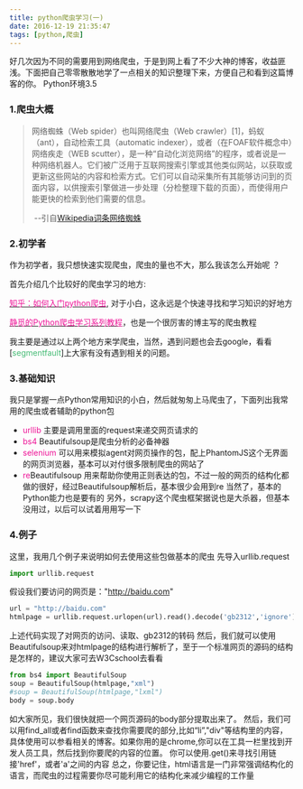 ```yaml
---
title: python爬虫学习(一)
date: 2016-12-19 21:35:47
tags: [python,爬虫]
---
```


好几次因为不同的需要用到网络爬虫，于是到网上看了不少大神的博客，收益匪浅。下面把自己零零散散地学了一点相关的知识整理下来，方便自己和看到这篇博客的你。
Python环境3.5
### 1.爬虫大概

> 网络蜘蛛（Web spider）也叫网络爬虫（Web crawler）[1]，蚂蚁（ant），自动检索工具（automatic indexer），或者（在FOAF软件概念中）网络疾走（WEB scutter），是一种“自动化浏览网络”的程序，或者说是一种网络机器人。它们被广泛用于互联网搜索引擎或其他类似网站，以获取或更新这些网站的内容和检索方式。它们可以自动采集所有其能够访问到的页面内容，以供搜索引擎做进一步处理（分检整理下载的页面），而使得用户能更快的检索到他们需要的信息。
>
> ​                                                                                                                                    --引自[Wikipedia词条网络蜘蛛](https://zh.wikipedia.org/wiki/%E7%B6%B2%E8%B7%AF%E8%9C%98%E8%9B%9B)

### 2.初学者

作为初学者，我只想快速实现爬虫，爬虫的量也不大，那么我该怎么开始呢 ？

首先介绍几个比较好的爬虫学习的地方:

[<font color="#EE1196"> 知乎：如何入门python爬虫</font>](https://www.zhihu.com/question/20899988),   对于小白，这永远是个快速寻找和学习知识的好地方

[<font color="#EE1196"> 静觅的Python爬虫学习系列教程</font>](http://cuiqingcai.com/1052.html)，也是一个很厉害的博主写的爬虫教程

我主要是通过以上两个地方来学爬虫，当然，遇到问题也会去google，看看[<font color="#44BB74">segmentfault</font>]上大家有没有遇到相关的问题。

### 3.基础知识

我只是掌握一点Python常用知识的小白，然后就匆匆上马爬虫了，下面列出我常用的爬虫或者辅助的python包
- <font color="#EE1196">urllib</font> 
  主要是调用里面的request来递交网页请求的  
- <font color="#EE1196">bs4</font>
  Beautifulsoup是爬虫分析的必备神器        
- <font color="#EE1196">selenium</font>
  可以用来模拟agent对网页操作的包，配上PhantomJS这个无界面的网页浏览器，基本可以对付很多限制爬虫的网站了
- <font color="#EE1196">re</font>Beautifulsoup
  用来帮助你使用正则表达的包，不过一般的网页的结构化都做的很好，经过Beautifulsoup解析后，基本很少会用到re
当然了，基本的Python能力也是要有的
另外，scrapy这个爬虫框架据说也是大杀器，但基本没用过，以后可以试着用用写一下
### 4.例子
这里，我用几个例子来说明如何去使用这些包做基本的爬虫
先导入urllib.request
```python
import urllib.request
```
假设我们要访问的网页是："http://baidu.com"
```python
url = "http://baidu.com"
htmlpage = urllib.request.urlopen(url).read().decode('gb2312','ignore')
```
上述代码实现了对网页的访问、读取、gb2312的转码
然后，我们就可以使用Beautifulsoup来对htmlpage的结构进行解析了，至于一个标准网页的源码的结构是怎样的，建议大家可去W3Cschool去看看
```python
from bs4 import BeautifulSoup
soup = BeautifulSoup(htmlpage,"xml")
#soup = BeautifulSoup(htmlpage,"lxml")
body = soup.body
```
如大家所见，我们很快就把一个网页源码的body部分提取出来了。
然后，我们可以用find_all或者find函数来查找你需要爬的部分,比如“li”,"div"等结构里的内容，具体使用可以参看相关的博客。如果你用的是chrome,你可以在工具一栏里找到开发人员工具，然后找到你要爬的内容的位置。
你可以使用.get()来寻找引用链接'href'，或者'a'之间的内容
总之，你要记住，html语言是一门非常强调结构化的语言，而爬虫的过程需要你尽可能利用它的结构化来减少编程的工作量
